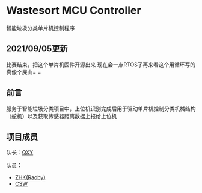 # Wastesort MCU Controller
智能垃圾分类单片机控制程序

## 2021/09/05更新
比赛结束，把这个单片机固件开源出来
现在会一点RTOS了再来看这个用循环写的真像个屎山= =

## 前言
服务于智能垃圾分类项目中，上位机识别完成后用于驱动单片机控制分类机械结构（舵机）以及获取传感器距离数据上报给上位机

## 项目成员
队长：[QXY](https://github.com/noobth1nker)

队员：
  * [ZHK(Raoby)](https://github.com/Raobee)
  * [CSW](https://github.com/csw5377)
